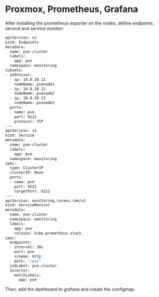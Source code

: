 # Proxmox, Prometheus, Grafana

After installing the prometheus exporter on the nodes, define endpoints, service and service monitor:

```bash
apiVersion: v1
kind: Endpoints
metadata:
  name: pve-cluster
  labels:
    app: pve
  namespace: monitoring
subsets:
- addresses:
  - ip: 10.0.10.11
    nodeName: pvenode1
  - ip: 10.0.10.12
    nodeName: pvenode2
  - ip: 10.0.10.13
    nodeName: pvenode3
  ports:
  - name: pve
    port: 9221
    protocol: TCP
---
apiVersion: v1
kind: Service
metadata:
  name: pve-cluster
  labels:
    app: pve
  namespace: monitoring
spec:
  type: ClusterIP
  clusterIP: None
  ports:
  - name: pve
    port: 9221
    targetPort: 9221
---
apiVersion: monitoring.coreos.com/v1
kind: ServiceMonitor
metadata:
  name: pve-cluster
  namespace: monitoring
  labels:
    app: pve
    release: kube-prometheus-stack
spec:
  endpoints:
  - interval: 30s
    port: pve
    scheme: http
    path: "/pve"
  jobLabel: pve-cluster
  selector:
    matchLabels:
      app: pve
```

Then, add the dashboard to grafana and create the configmap.

